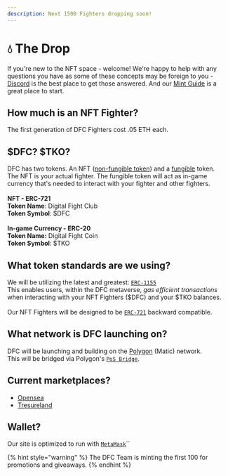 ```yaml
---
description: Next 1500 Fighters dropping soon!
---
```


# 💧 The Drop

If you're new to the NFT space - welcome! We're happy to help with any questions you have as some of these concepts may be foreign to you - [Discord](https://discord.gg/nBKSGkeHbP) is the best place to get those answered. And our [Mint Guide](mint-guide.md) is a great place to start.

## How much is an NFT Fighter?

The first generation of DFC Fighters cost .05 ETH each.

## $DFC? $TKO?

DFC has two tokens. An NFT ([non-fungible token](https://en.wikipedia.org/wiki/Non-fungible\_token)) and a [fungible](https://en.wikipedia.org/wiki/Fungibility) token. \
The NFT is your actual fighter. The fungible token will act as in-game currency that's needed to interact with your fighter and other fighters. \
\
**NFT - ERC-721**\
**Token Name**: Digital Fight Club\
**Token Symbol**: $DFC\
\
**In-game Currency - ERC-20**\
**Token Name:** Digital Fight Coin\
**Token Symbol**: $TKO

## What token standards are we using?

We will be utilizing the latest and greatest: [`ERC-1155`](https://eips.ethereum.org/EIPS/eip-1155)\
This enables users, within the DFC metaverse, _gas efficient transactions_ when interacting with your NFT Fighters ($DFC) and your $TKO balances. \
\
Our NFT Fighters will be designed to be [`ERC-721`](https://eips.ethereum.org/EIPS/eip-721) backward compatible.&#x20;

## What network is DFC launching on?

DFC will be launching and building on the [Polygon](https://polygon.technology/) (Matic) network.\
This will be bridged via Polygon's [`PoS Bridge`](https://docs.matic.network/docs/develop/ethereum-matic/pos/getting-started/). &#x20;

## Current marketplaces? <a href="#marketplaces" id="marketplaces"></a>

* [Opensea](https://opensea.io/collection/digital-fight-club)
* [Tresureland](https://treasureland.market/assets?contract=0x62ea8080b2fc7dc4c7337920866afd242a1443cb\&sort=2\&chain\_id=137)

## Wallet?

Our site is optimized to run with [`MetaMask`](https://metamask.io/)``

{% hint style="warning" %}
The DFC Team is minting the first 100 for promotions and giveaways.
{% endhint %}





